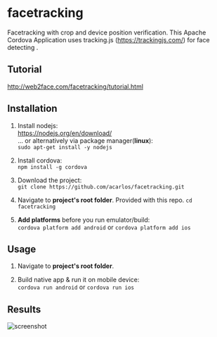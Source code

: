 # facetracking
Facetracking with crop and device position verification. 
This Apache Cordova Application uses tracking.js (https://trackingjs.com/) for face detecting .

## Tutorial
http://web2face.com/facetracking/tutorial.html

## Installation
1. Install nodejs:  
https://nodejs.org/en/download/  
... or alternatively via package manager(**linux**):  
`sudo apt-get install -y nodejs`

2. Install cordova:  
`npm install -g cordova`

3. Download the project:  
`git clone https://github.com/acarlos/facetracking.git`  

4. Navigate to **project's root folder**. Provided with this repo.
`cd facetracking`

5. **Add platforms** before you run emulator/build:  
`cordova platform add android`  or `cordova platform add ios`

## Usage
1. Navigate to **project's root folder**.  

2. Build native app & run it on mobile device:  
`cordova run android` or `cordova run ios`

## Results
![screenshot](https://web2face.com/facetracking/Screenshot.jpg)
